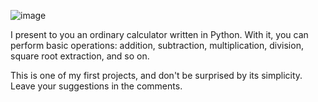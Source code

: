   ![image](https://github.com/user-attachments/assets/59d90135-5713-4eba-b776-4b357d79a7f7)

I present to you an ordinary calculator written in Python. With it, you can perform basic operations: addition, subtraction, multiplication, division, square root extraction, and so on.

This is one of my first projects, and don't be surprised by its simplicity. Leave your suggestions in the comments.
